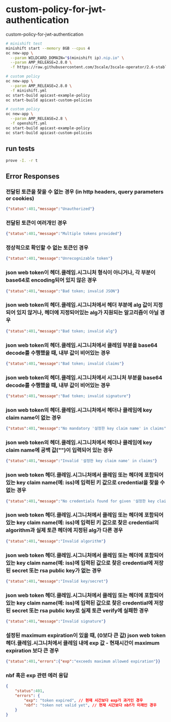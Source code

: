 # custom-policy-for-jwt-authentication

custom-policy-for-jwt-authentication

```bash
# minishift test
minishift start --memory 8GB --cpus 4
oc new-app \
  --param WILDCARD_DOMAIN="$(minishift ip).nip.io" \
  --param AMP_RELEASE=2.8.0 \
  -f https://raw.githubusercontent.com/3scale/3scale-operator/2.6-stable/pkg/3scale/amp/auto-generated-templates/amp/amp-eval.yml

# custom policy
oc new-app \
  --param AMP_RELEASE=2.8.0 \
  -f minishift.yml
oc start-build apicast-example-policy
oc start-build apicast-custom-policies

# custom policy
oc new-app \
  --param AMP_RELEASE=2.8 \
  -f openshift.yml
oc start-build apicast-example-policy
oc start-build apicast-custom-policies
```

## run tests

```bash
prove -I. -r t
```

## Error Responses

### 전달된 토큰을 찾을 수 없는 경우 (in http headers, query parameters or cookies)

```json
{"status":401,"message":"Unauthorized"}
```

### 전달된 토큰이 여러개인 경우

```json
{"status":401,"message":"Multiple tokens provided"}
```

### 정상적으로 확인할 수 없는 토큰인 경우

```json
{"status":401,"message":"Unrecognizable token"}
```

### json web token이 헤더.클레임.시그니처 형식이 아니거나, 각 부분이 base64로 encoding되어 있지 않은 경우

```json
{"status":401,"message":"Bad token; invalid JSON"}
```

### json web token의 헤더.클레임.시그니처에서 헤더 부분에 alg 값이 지정되어 있지 않거나, 헤더에 지정되어있는 alg가 지원되는 알고리즘이 아닐 경우

```json
{"status":401,"message":"Bad token; invalid alg"}
```

### json web token의 헤더.클레임.시그니처에서 클레임 부분을 base64 decode를 수행했을 때, 내부 값이 비어있는 경우

```json
{"status":401,"message":"Bad token; invalid claims"}
```

### json web token의 헤더.클레임.시그니처에서 시그니처 부분을 base64 decode를 수행했을 때, 내부 값이 비어있는 경우

```json
{"status":401,"message":"Bad token; invalid signature"}
```

### json web token의 헤더.클레임.시그니처에서 헤더나 클레임에 key claim name이 없는 경우

```json
{"status":401,"message":"No mandatory '설정한 key claim name' in claims"}
```

### json web token의 헤더.클레임.시그니처에서 헤더나 클레임에 key claim name에 공백 값("")이 입력되어 있는 경우

```json
{"status":401,"message":"Invalid '설정한 key claim name' in claims"}
```

### json web token 헤더.클레임.시그니처에서 클레임 또는 헤더에 포함되어 있는 key claim name(예: iss)에 입력된 키 값으로 credential을 찾을 수 없는 경우

```json
{"status":401,"message":"No credentials found for given '설정한 key claim name'"}
```

### json web token 헤더.클레임.시그니처에서 클레임 또는 헤더에 포함되어 있는 key claim name(예: iss)에 입력된 키 값으로 찾은 credential의 algorithm과 실제 토큰 헤더에 지정된 alg가 다른 경우

```json
{"status":401,"message":"Invalid algorithm"}
```

### json web token 헤더.클레임.시그니처에서 클레임 또는 헤더에 포함되어 있는 key claim name(예: iss)에 입력된 값으로 찾은 credential에 저장된 secret 또는 rsa public key가 없는 경우

```json
{"status":401,"message":"Invalid key/secret"}
```

### json web token 헤더.클레임.시그니처에서 클레임 또는 헤더에 포함되어 있는 key claim name(예: iss)에 입력된 값으로 찾은 credential에 저장된 secret 또는 rsa public key로 실제 토큰 verify에 실패한 경우

```json
{"status":401,"message":"Invalid signature"}
```

### 설정된 maximum expiration이 있을 때, (0보다 큰 값) json web token 헤더.클레임.시그니처에서 클레임 내에 exp 값 - 현재시간이 maximum expiration 보다 큰 경우

```json
{"status":401,"errors":{"exp":"exceeds maximum allowed expiration"}}
```

### nbf 혹은 exp 관련 에러 응답

```json
{
    "status":401,
    "errors": {
        "exp": "token expired", // 현재 시간보다 exp가 과거인 경우
        "nbf": "token not valid yet", // 현재 시간보다 nbf가 미래인 경우
    }
}
```
